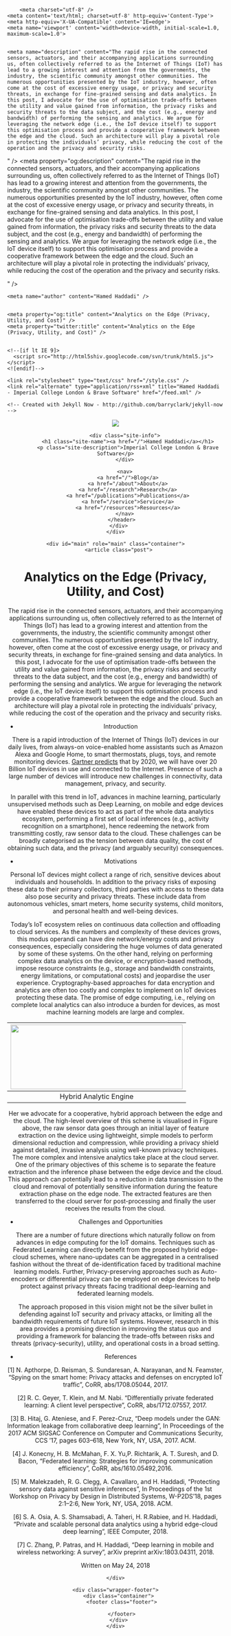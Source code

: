 
<!DOCTYPE html>
<html>
  <head>
    <title>Analytics on the Edge (Privacy, Utility, and Cost) – Hamed Haddadi – Imperial College London & Brave Software</title>

        <meta charset="utf-8" />
    <meta content='text/html; charset=utf-8' http-equiv='Content-Type'>
    <meta http-equiv='X-UA-Compatible' content='IE=edge'>
    <meta name='viewport' content='width=device-width, initial-scale=1.0, maximum-scale=1.0'>

    
    <meta name="description" content="The rapid rise in the connected sensors, actuators, and their accompanying applications surrounding us, often collectively referred to as the Internet of Things (IoT) has lead to a growing interest and attention from the governments, the industry, the scientific community amongst other communities. The numerous opportunities presented by the IoT industry, however, often come at the cost of excessive energy usage, or privacy and security threats, in exchange for fine-grained sensing and data analytics. In this post, I advocate for the use of optimisation trade-offs between the utility and value gained from information, the privacy risks and security threats to the data subject, and the cost (e.g., energy and bandwidth) of performing the sensing and analytics. We argue for leveraging the network edge (i.e., the IoT device itself) to support this optimisation process and provide a cooperative framework between the edge and the cloud. Such an architecture will play a pivotal role in protecting the individuals’ privacy, while reducing the cost of the operation and the privacy and security risks.

" />
    <meta property="og:description" content="The rapid rise in the connected sensors, actuators, and their accompanying applications surrounding us, often collectively referred to as the Internet of Things (IoT) has lead to a growing interest and attention from the governments, the industry, the scientific community amongst other communities. The numerous opportunities presented by the IoT industry, however, often come at the cost of excessive energy usage, or privacy and security threats, in exchange for fine-grained sensing and data analytics. In this post, I advocate for the use of optimisation trade-offs between the utility and value gained from information, the privacy risks and security threats to the data subject, and the cost (e.g., energy and bandwidth) of performing the sensing and analytics. We argue for leveraging the network edge (i.e., the IoT device itself) to support this optimisation process and provide a cooperative framework between the edge and the cloud. Such an architecture will play a pivotal role in protecting the individuals’ privacy, while reducing the cost of the operation and the privacy and security risks.

" />
    
    <meta name="author" content="Hamed Haddadi" />

    
    <meta property="og:title" content="Analytics on the Edge (Privacy, Utility, and Cost)" />
    <meta property="twitter:title" content="Analytics on the Edge (Privacy, Utility, and Cost)" />
    

    <!--[if lt IE 9]>
      <script src="http://html5shiv.googlecode.com/svn/trunk/html5.js"></script>
    <![endif]-->

    <link rel="stylesheet" type="text/css" href="/style.css" />
    <link rel="alternate" type="application/rss+xml" title="Hamed Haddadi - Imperial College London & Brave Software" href="/feed.xml" />

    <!-- Created with Jekyll Now - http://github.com/barryclark/jekyll-now -->
  </head>

  <body>
    <div class="wrapper-masthead">
      <div class="container">
        <header class="masthead clearfix">
          <a href="/" class="site-avatar"><img src="https://avatars1.githubusercontent.com/u/2929839?v=3&u=5e55941b3f7e7fca7c066fbf7110fab68371262a&s=400" /></a>

          <div class="site-info">
            <h1 class="site-name"><a href="/">Hamed Haddadi</a></h1>
            <p class="site-description">Imperial College London & Brave Software</p>
          </div>

          <nav>
            <a href="/">Blog</a>
            <a href="/about">About</a>
            <a href="/research">Research</a>
            <a href="/publications">Publications</a>
            <a href="/service">Service</a>
            <a href="/resources">Resources</a>
          </nav>
        </header>
      </div>
    </div>

    <div id="main" role="main" class="container">
      <article class="post">
  <h1>Analytics on the Edge (Privacy, Utility, and Cost)</h1>

  <div class="entry">
    <p>The rapid rise in the connected sensors, actuators, and their accompanying applications surrounding us, often collectively referred to as the Internet of Things (IoT) has lead to a growing interest and attention from the governments, the industry, the scientific community amongst other communities. The numerous opportunities presented by the IoT industry, however, often come at the cost of excessive energy usage, or privacy and security threats, in exchange for fine-grained sensing and data analytics. In this post, I advocate for the use of optimisation trade-offs between the utility and value gained from information, the privacy risks and security threats to the data subject, and the cost (e.g., energy and bandwidth) of performing the sensing and analytics. We argue for leveraging the network edge (i.e., the IoT device itself) to support this optimisation process and provide a cooperative framework between the edge and the cloud. Such an architecture will play a pivotal role in protecting the individuals’ privacy, while reducing the cost of the operation and the privacy and security risks.</p>

<ul>
  <li>Introduction</li>
</ul>

<p>There is a rapid introduction of the Internet of Things (IoT) devices in our daily lives, from always-on voice-enabled home assistants such as Amazon Alexa and Google Home, to smart thermostats, plugs, toys, and remote monitoring devices. <a href="https://www.gartner.com/newsroom/id/3598917">Gartner predicts</a> that by 2020, we will have over 20 Billion IoT devices in use and connected to the Internet. Presence of such a large number of devices will introduce new challenges in connectivity, data management, privacy, and security.</p>

<p>In parallel with this trend in IoT, advances in machine learning, particularly unsupervised methods such as Deep Learning, on mobile and edge devices have enabled these devices to act as part of the whole data analytics ecosystem, performing a first set of local inferences (e.g., activity recognition on a smartphone), hence redeeming the network from transmitting costly, raw sensor data to the cloud. These challenges can be broadly categorised as the tension between data quality, the cost of obtaining such data, and the privacy (and arguably security) consequences.</p>

<ul>
  <li>Motivations</li>
</ul>

<p>Personal IoT devices might collect a range of rich, sensitive devices about individuals and households. In addition to the privacy risks of exposing these data to their primary collectors, third parties with access to these data also pose security and privacy threats. These include data from autonomous vehicles, smart meters, home security systems, child monitors, and personal health and well-being devices.</p>

<p>Today’s IoT ecosystem relies on continuous data collection and offloading to cloud services. As the numbers and complexity of these devices grows, this modus operandi can have dire network/energy costs and privacy consequences, especially considering the huge volumes of data generated by some of these systems. On the other hand, relying on performing complex data analytics on the device, or encryption-based methods, impose resource constraints (e.g., storage and bandwidth constraints, energy limitations, or computational costs) and jeopardise the user experience. Cryptography-based approaches for data encryption and analytics are often too costly and complex to implement on IoT devices protecting these data. The promise of edge computing, i.e., relying on complete local analytics can also introduce a burden for devices, as most machine learning models are large and complex.</p>

<table>
  <thead>
    <tr>
      <th style="text-align: center"><img src="https://github.com/haddadi/haddadi.github.io/blob/master/images/2018/HybridEngine.png?raw=true" height="150" width="400" /></th>
    </tr>
  </thead>
  <tbody>
    <tr>
      <td style="text-align: center">Hybrid Analytic Engine</td>
    </tr>
  </tbody>
</table>

<p>Her we advocate for a cooperative, hybrid approach between the edge and the cloud. The high-level overview of this scheme is visualised in Figure above, the raw sensor data goes through an initial layer of feature extraction on the device using lightweight, simple models to perform dimensional reduction and compression, while providing a privacy shield against detailed, invasive analysis using well-known privacy techniques. The more complex and intensive analytics take place at the cloud server. One of the primary objectives of this scheme is to separate the feature extraction and the inference phase between the edge device and the cloud. This approach can potentially lead to a reduction in data transmission to the cloud and removal of potentially sensitive information during the feature extraction phase on the edge node. The extracted features are then transferred to the cloud server for post-processing and finally the user receives the results from the cloud.</p>

<ul>
  <li>Challenges and Opportunities</li>
</ul>

<p>There are a number of future directions which naturally follow on from advances in edge computing for the IoT domains. Techniques such as Federated Learning can directly benefit from the proposed hybrid edge-cloud schemes, where nano-updates can be aggregated in a centralised fashion without the threat of de-identification faced by traditional machine learning models. Further, Privacy-preserving approaches such as Auto-encoders or differential privacy can be employed on edge devices to help protect against privacy threats facing traditional deep-learning and federated learning models.</p>

<p>The approach proposed in this vision might not be the silver bullet in defending against IoT security and privacy attacks, or limiting all the bandwidth requirements of future IoT systems. However, research in this area provides a promising direction in improving the status quo and providing a framework for balancing the trade-offs between risks and threats (privacy-security), utility, and operational costs in a broad setting.</p>

<ul>
  <li>References</li>
</ul>

<p>[1]  N. Apthorpe, D. Reisman, S. Sundaresan, A. Narayanan, and N. Feamster, “Spying on the smart home: Privacy attacks and defenses on encrypted IoT traffic”, CoRR, abs/1708.05044, 2017.</p>

<p>[2]  R. C. Geyer, T. Klein, and M. Nabi. “Differentially private federated learning: A client level perspective”, CoRR, abs/1712.07557, 2017.</p>

<p>[3]  B. Hitaj, G. Ateniese, and F. Perez-Cruz, “Deep models under the GAN: Information leakage from collaborative deep learning”, In Proceedings of the 2017 ACM SIGSAC Conference on Computer and Communications Security, CCS ’17, pages 603–618, New York, NY, USA, 2017. ACM.</p>

<p>[4]  J. Konecny, H. B. McMahan, F. X. Yu,P. Richtarik, A. T. Suresh, and D. Bacon, “Federated learning:  Strategies for improving communication efficiency”, CoRR, abs/1610.05492,2016.</p>

<p>[5]  M. Malekzadeh, R. G. Clegg, A. Cavallaro, and H. Haddadi, “Protecting sensory data against sensitive inferences”, In Proceedings of the 1st Workshop on Privacy by Design in Distributed Systems, W-P2DS’18, pages 2:1–2:6, New York, NY, USA, 2018. ACM.</p>

<p>[6]  S. A. Osia, A. S. Shamsabadi, A. Taheri, H. R.Rabiee, and H. Haddadi, “Private and scalable personal data analytics using a hybrid edge-cloud deep learning”, IEEE Computer, 2018.</p>

<p>[7]  C. Zhang, P. Patras, and H. Haddadi, “Deep learning in mobile and wireless networking:  A survey”, arXiv preprint arXiv:1803.04311, 2018.</p>


  </div>

  <div class="date">
    Written on May 24, 2018
  </div>

  
</article>

    </div>

    <div class="wrapper-footer">
      <div class="container">
        <footer class="footer">
          



<a href="https://github.com/haddadi"><i class="svg-icon github"></i></a>

<a href="https://www.linkedin.com/in/haddadi"><i class="svg-icon linkedin"></i></a>


<a href="https://www.twitter.com/realhamed"><i class="svg-icon twitter"></i></a>



        </footer>
      </div>
    </div>

    

  </body>
</html>
